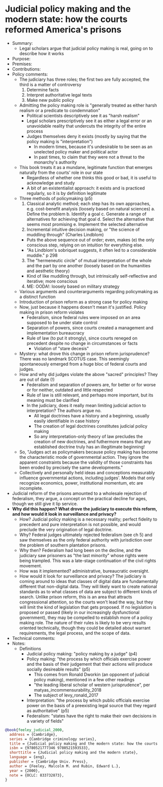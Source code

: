 # Judicial policy making and the modern state: how the courts reformed America's prisons

- Summary:
  - Legal scholars argue that judicial policy making is real, going on to describe how it works
- Purpose:
- Premises:
- Contributions:
- Policy comments:
  - The judiciary has three roles; the first two are fully accepted, the third is a matter of controversy
    1. Determine facts
    2. Interpret authoritative legal texts
    3. Make new public policy
  - Admitting the policy making role is "generally treated as either harsh realism or a predicate to condemnation"
    - Political scientists descriptively see it as "harsh realism"
    - Legal scholars prescriptively see it as either a legal error or an unavoidable reality that undercuts the
        integrity of the entire process
    - Judges themselves deny it exists (mostly by saying that the policy making is "interpretation")
      - In modern times, because it's undesirable to be seen as an unelected policy maker and political actor
      - In past times, to claim that they were not a threat to the monarchy's authority
  - This book treats it as a mundane, legitimate function that emerges naturally from the courts' role in our state
    - Regardless of whether one thinks this good or bad, it is useful to acknowledge and study
    - A bit of an existentialist approach: it exists and is practiced regularly, so it is by definition legitimate
  - Three methods of policymaking (p5)
    1. Classical analytic method; each step has its own approaches, e.g. cost-benefit analysis (loosely based on natural
        sciences)
      a. Define the problem
      b. Identify a goal
      c. Generate a range of alternatives for achieving that goal
      d. Select the alternative that seems most promising
      e. Implement the selected alternative
    2. Incremental intuitive decision making, or "the science of muddling through" (Charles Lindblom)
      - Puts the above sequence out of order; even, makes (e) the only conscious step, relying on on intuition for
          everything else.
      - "As Lindblom's sobriquet suggests, it often led to a considerable muddle." p 298
    3. The "hermeneutic circle" of mutual interpretation of the whole and the part by one another (loosely based on
        the humanities and aesthetic theory)
      - Kind of like muddling through, but intrinsically self-reflective and iterative; more conscious
    4. ME: OODA!: loosely based on military strategy
  - Various arguments and counterarguments regarding policymaking as a distinct function
  - Introduction of prison reform as a strong case for policy making
  - Now, just because it happens doesn't mean it's justified. Policy making in prison reform violates
    - Federalism, since federal rules were imposed on an area supposed to be under state control
    - Separation of powers, since courts created a management and implementation bureaucracy
    - Rule of law (to put it strongly), since courts reneged on precedent despite no change in circumstances or facts
      - Violation of "stare decesis"
  - Mystery: what drove this change in prison reform jurisprudence? There was no landmark SCOTUS case. This seemingly
      spontaneously emerged from a huge bloc of federal courts and judges.
  - How and why did judges violate the above "sacred" principles? They are out of date (!)
    - Federalism and separation of powers are, for better or for worse or for neither, outdated and little respected
    - Rule of law is still relevant, and perhaps more important, but its meaning must be clarified
    - In the judiciary, does it really mean limiting judicial action to interpretation? The authors argue no.
      - All legal doctrines have a history and a beginning, usually easily identifiable in case history
      - The creation of legal doctrines constitutes judicial policy making
      - So any interpretation-only theory of law precludes the creation of new doctrines, and futhermore means that any
          established doctrine truly has an illegitimate beginning!
  - So, "Judges act as policymakers because policy making has become the characteristic mode of governmental action.
      They ignore the apparent constraints because the validity of those constraints has been eroded by precisely the
      same developments."
  - Collectively and personally held ideas and conceptions measurably influence governmental actions, including judges'.
      Models that only recognize economics, power, institutional momentum, etc are incomplete.
- Judicial reform of the prisons amounted to a wholesale rejection of federalism, they argue, a concept on the
  practical decline for ages, though we still give it lip service.
- **Why did this happen? What drove the judiciary to execute this reform, and how would it look in surveillance and privacy?**
  - How? Judicial policy making is a necessary reality; perfect fidelity to precedent and pure interpretation is not
      possible, and would preclude the very origination of legal doctrine.
  - Why? Federal judges ultimately rejected federalism (see ch 5) and saw themselves as the only federal authority
      with jurisdiction over the problem of southern plantation prisons.
  - Why then? Federalism had long been on the decline, and the judiciary saw prisoners as "the last minority" whose
      rights were being trampled. This was a late-stage continuation of the civil rights movement.
  - How was it implemented? administrative, bureaucratic oversight.
  - How would it look for surveillance and privacy? The judiciary is coming around to ideas that classes of digital data
      are fundamentally different that non-digital data. They will likely want to create national standards as to what
      classes of data are subject to different kinds of search. Unlike prison reform, this is an area that attracts
      congressional attention, so the courts won't lead the way, but they will limit the kind of legislation that gets
      proposed. If no legislation is proposed or passed (likely in our increasingly dysfunctional government), they may
      be compelled to establish more of a policy making role. The nature of their rules is likely to be very results
      oriented technically, though they could be detailed about warrant requirements, the legal process, and the scope
      of data.
- Technical comments:
- Notes:
  - Definitions
    - Judicial policy making: "policy making by a judge" (p4)
    - Policy making: "the process by which officials exercise power and the basis of their judgement that their actions
        will produce socially desireable results" (p5)
      - This comes from Ronald Dworkin (an opponent of judicial policy making), mentioned in a few other readings
      - "the leading liberal scholar of western jurisprudence", per matyas_incommensurability_2018
      - The subject of levy_ronald_2017
    - Interpretation: "the process by which public officials exercise power on the basis of a preexisting legal source
        that they regard as authoritative" (p5)
    - Federalism: "states have the right to make their own decisions in a variety of fields"

```bib
@book{feeley_judicial_2000,
  address = {Cambridge},
  series = {Cambridge criminology series},
  title = {Judicial policy making and the modern state: how the courts reformed {America}'s prisons},
  isbn = {9780521777346 9780521593533},
  shorttitle = {Judicial policy making and the modern state},
  language = {eng},
  publisher = {Cambridge Univ. Press},
  author = {Feeley, Malcolm M. and Rubin, Edward L.},
  year = {2000},
  note = {OCLC: 833732873},
}
```
